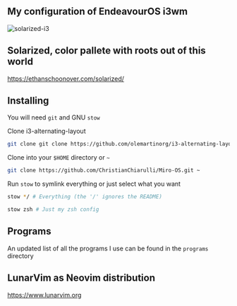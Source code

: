 ## My configuration of EndeavourOS i3wm

![solarized-i3](https://user-images.githubusercontent.com/35846412/171958780-f1fc9dc6-b91c-42a3-9bf5-6acbfb98beaf.png)

## Solarized, color pallete with roots out of this world

https://ethanschoonover.com/solarized/

## Installing

You will need `git` and GNU `stow`

Clone i3-alternating-layout

```bash
git clone git clone https://github.com/olemartinorg/i3-alternating-layout ~/.config/i3

```

Clone into your `$HOME` directory or `~`
```bash
git clone https://github.com/ChristianChiarulli/Miro-OS.git ~
```
Run `stow` to symlink everything or just select what you want

```bash
stow */ # Everything (the '/' ignores the README)
```

```bash
stow zsh # Just my zsh config
```

## Programs

An updated list of all the programs I use can be found in the `programs` directory

## LunarVim as Neovim distribution 

https://www.lunarvim.org


